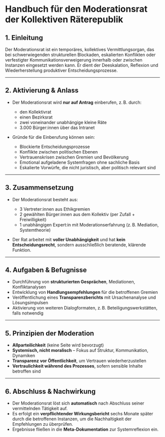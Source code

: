 
# Handbuch für den Moderationsrat der Kollektiven Räterepublik

## 1. Einleitung

Der Moderationsrat ist ein temporäres, kollektives Vermittlungsorgan, das bei schwerwiegenden strukturellen Blockaden, eskalierten Konflikten oder verfestigter Kommunikationsverweigerung innerhalb oder zwischen Instanzen eingesetzt werden kann. Er dient der Deeskalation, Reflexion und Wiederherstellung produktiver Entscheidungsprozesse.

---

## 2. Aktivierung & Anlass

- Der Moderationsrat wird **nur auf Antrag** einberufen, z. B. durch:
  - den Kollektivrat
  - einen Bezirksrat
  - zwei voneinander unabhängige kleine Räte
  - 3.000 Bürger:innen über das Intranet

- Gründe für die Einberufung können sein:
  - Blockierte Entscheidungsprozesse
  - Konflikte zwischen politischen Ebenen
  - Vertrauenskrisen zwischen Gremien und Bevölkerung
  - Emotional aufgeladene Systemfragen ohne sachliche Basis
  - Eskalierte Vorwürfe, die nicht juristisch, aber politisch relevant sind

---

## 3. Zusammensetzung

- Der Moderationsrat besteht aus:
  - 3 Vertreter:innen aus Ethikgremien
  - 2 gewählten Bürger:innen aus dem Kollektiv (per Zufall + Freiwilligkeit)
  - 1 unabhängigen Expert:in mit Moderationserfahrung (z. B. Mediation, Systemtheorie)

- Der Rat arbeitet mit **voller Unabhängigkeit** und hat **kein Entscheidungsrecht**, sondern ausschließlich beratende, klärende Funktion.

---

## 4. Aufgaben & Befugnisse

- Durchführung von **strukturierten Gesprächen**, Mediationen, Konfliktanalysen
- Entwicklung von **Handlungsempfehlungen** für die betroffenen Gremien
- Veröffentlichung eines **Transparenzberichts** mit Ursachenanalyse und Lösungsimpulsen
- Aktivierung von weiteren Dialogformaten, z. B. Beteiligungswerkstätten, falls notwendig

---

## 5. Prinzipien der Moderation

- **Allparteilichkeit** (keine Seite wird bevorzugt)
- **Systemisch, nicht moralisch** – Fokus auf Struktur, Kommunikation, Dynamiken
- **Transparenz vor Öffentlichkeit**, um Vertrauen wiederherzustellen
- **Vertraulichkeit während des Prozesses**, sofern sensible Inhalte betroffen sind

---

## 6. Abschluss & Nachwirkung

- Der Moderationsrat löst sich **automatisch** nach Abschluss seiner vermittelnden Tätigkeit auf.
- Es erfolgt ein **verpflichtender Wirkungsbericht** sechs Monate später durch die betroffenen Instanzen, um die Nachhaltigkeit der Empfehlungen zu überprüfen.
- Ergebnisse fließen in die **Meta-Dokumentation** zur Systemreflexion ein.


